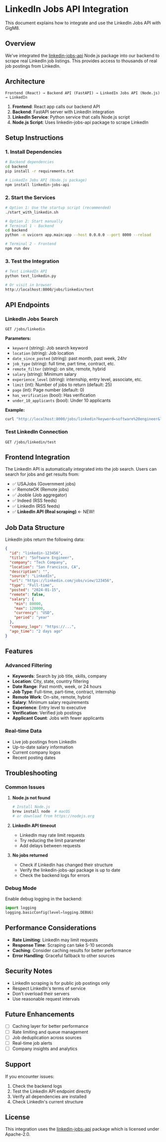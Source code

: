 # LinkedIn Jobs API Integration

This document explains how to integrate and use the LinkedIn Jobs API with GigM8.

## Overview

We've integrated the [linkedin-jobs-api](https://github.com/VishwaGauravIn/linkedin-jobs-api) Node.js package into our backend to scrape real LinkedIn job listings. This provides access to thousands of real job postings from LinkedIn.

## Architecture

```
Frontend (React) → Backend API (FastAPI) → LinkedIn Jobs API (Node.js) → LinkedIn
```

1. **Frontend**: React app calls our backend API
2. **Backend**: FastAPI server with LinkedIn integration
3. **LinkedIn Service**: Python service that calls Node.js script
4. **Node.js Script**: Uses linkedin-jobs-api package to scrape LinkedIn

## Setup Instructions

### 1. Install Dependencies

```bash
# Backend dependencies
cd backend
pip install -r requirements.txt

# LinkedIn Jobs API (Node.js package)
npm install linkedin-jobs-api
```

### 2. Start the Services

```bash
# Option 1: Use the startup script (recommended)
./start_with_linkedin.sh

# Option 2: Start manually
# Terminal 1 - Backend
cd backend
python -m uvicorn app.main:app --host 0.0.0.0 --port 8000 --reload

# Terminal 2 - Frontend
npm run dev
```

### 3. Test the Integration

```bash
# Test LinkedIn API
python test_linkedin.py

# Or visit in browser
http://localhost:8000/jobs/linkedin/test
```

## API Endpoints

### LinkedIn Jobs Search
```
GET /jobs/linkedin
```

**Parameters:**
- `keyword` (string): Job search keyword
- `location` (string): Job location
- `date_since_posted` (string): past month, past week, 24hr
- `job_type` (string): full time, part time, contract, etc.
- `remote_filter` (string): on site, remote, hybrid
- `salary` (string): Minimum salary
- `experience_level` (string): internship, entry level, associate, etc.
- `limit` (int): Number of jobs to return (default: 25)
- `page` (int): Page number (default: 0)
- `has_verification` (bool): Has verification
- `under_10_applicants` (bool): Under 10 applicants

**Example:**
```bash
curl "http://localhost:8000/jobs/linkedin?keyword=software%20engineer&location=United%20States&limit=10"
```

### Test LinkedIn Connection
```
GET /jobs/linkedin/test
```

## Frontend Integration

The LinkedIn API is automatically integrated into the job search. Users can search for jobs and get results from:

- ✅ USAJobs (Government jobs)
- ✅ RemoteOK (Remote jobs)
- ✅ Jooble (Job aggregator)
- ✅ Indeed (RSS feeds)
- ✅ LinkedIn (RSS feeds)
- ✅ **LinkedIn API (Real scraping)** ← NEW!

## Job Data Structure

LinkedIn jobs return the following data:

```json
{
  "id": "linkedin-123456",
  "title": "Software Engineer",
  "company": "Tech Company",
  "location": "San Francisco, CA",
  "description": "",
  "source": "LinkedIn",
  "url": "https://linkedin.com/jobs/view/123456",
  "type": "Full-time",
  "posted": "2024-01-15",
  "remote": false,
  "salary": {
    "min": 80000,
    "max": 120000,
    "currency": "USD",
    "period": "year"
  },
  "company_logo": "https://...",
  "ago_time": "2 days ago"
}
```

## Features

### Advanced Filtering
- **Keywords**: Search by job title, skills, company
- **Location**: City, state, country filtering
- **Date Range**: Past month, week, or 24 hours
- **Job Type**: Full-time, part-time, contract, internship
- **Remote Work**: On-site, remote, hybrid
- **Salary**: Minimum salary requirements
- **Experience**: Entry level to executive
- **Verification**: Verified job postings
- **Applicant Count**: Jobs with fewer applicants

### Real-time Data
- Live job postings from LinkedIn
- Up-to-date salary information
- Current company logos
- Recent posting dates

## Troubleshooting

### Common Issues

1. **Node.js not found**
   ```bash
   # Install Node.js
   brew install node  # macOS
   # or download from https://nodejs.org
   ```

2. **LinkedIn API timeout**
   - LinkedIn may rate limit requests
   - Try reducing the limit parameter
   - Add delays between requests

3. **No jobs returned**
   - Check if LinkedIn has changed their structure
   - Verify the linkedin-jobs-api package is up to date
   - Check the backend logs for errors

### Debug Mode

Enable debug logging in the backend:

```python
import logging
logging.basicConfig(level=logging.DEBUG)
```

## Performance Considerations

- **Rate Limiting**: LinkedIn may limit requests
- **Response Time**: Scraping can take 5-10 seconds
- **Caching**: Consider caching results for better performance
- **Error Handling**: Graceful fallback to other sources

## Security Notes

- LinkedIn scraping is for public job postings only
- Respect LinkedIn's terms of service
- Don't overload their servers
- Use reasonable request intervals

## Future Enhancements

- [ ] Caching layer for better performance
- [ ] Rate limiting and queue management
- [ ] Job deduplication across sources
- [ ] Real-time job alerts
- [ ] Company insights and analytics

## Support

If you encounter issues:

1. Check the backend logs
2. Test the LinkedIn API endpoint directly
3. Verify all dependencies are installed
4. Check LinkedIn's current structure

## License

This integration uses the [linkedin-jobs-api](https://github.com/VishwaGauravIn/linkedin-jobs-api) package which is licensed under Apache-2.0.
